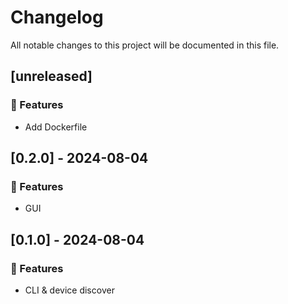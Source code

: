 # Changelog

All notable changes to this project will be documented in this file.

## [unreleased]

### 🚀 Features

- Add Dockerfile

## [0.2.0] - 2024-08-04

### 🚀 Features

- GUI

## [0.1.0] - 2024-08-04

### 🚀 Features

- CLI & device discover

<!-- generated by git-cliff -->
